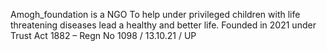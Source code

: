 Amogh_foundation is a NGO To help under privileged children with life threatening diseases lead a healthy and better life.
Founded in 2021 under Trust Act 1882 – Regn No  1098 / 13.10.21 / UP

